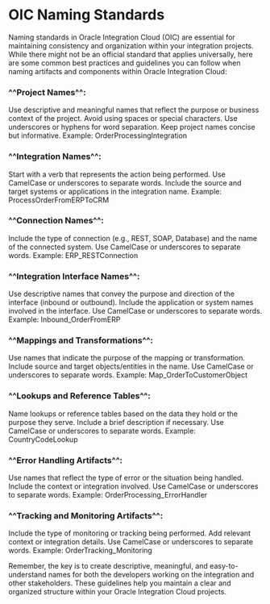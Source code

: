 # OIC Naming Standards

Naming standards in Oracle Integration Cloud (OIC) are essential for maintaining consistency and organization within your integration projects. While there might not be an official standard that applies universally, here are some common best practices and guidelines you can follow when naming artifacts and components within Oracle Integration Cloud:

###  ^^Project Names^^:
Use descriptive and meaningful names that reflect the purpose or business context of the project.
Avoid using spaces or special characters. Use underscores or hyphens for word separation.
Keep project names concise but informative.
Example: OrderProcessingIntegration

###  ^^Integration Names^^:
Start with a verb that represents the action being performed.
Use CamelCase or underscores to separate words.
Include the source and target systems or applications in the integration name.
Example: ProcessOrderFromERPToCRM

###  ^^Connection Names^^:
Include the type of connection (e.g., REST, SOAP, Database) and the name of the connected system.
Use CamelCase or underscores to separate words.
Example: ERP_RESTConnection

###  ^^Integration Interface Names^^:
Use descriptive names that convey the purpose and direction of the interface (inbound or outbound).
Include the application or system names involved in the interface.
Use CamelCase or underscores to separate words.
Example: Inbound_OrderFromERP

###  ^^Mappings and Transformations^^:
Use names that indicate the purpose of the mapping or transformation.
Include source and target objects/entities in the name.
Use CamelCase or underscores to separate words.
Example: Map_OrderToCustomerObject

###  ^^Lookups and Reference Tables^^:
Name lookups or reference tables based on the data they hold or the purpose they serve.
Include a brief description if necessary.
Use CamelCase or underscores to separate words.
Example: CountryCodeLookup

###  ^^Error Handling Artifacts^^:
Use names that reflect the type of error or the situation being handled.
Include the context or integration involved.
Use CamelCase or underscores to separate words.
Example: OrderProcessing_ErrorHandler

###  ^^Tracking and Monitoring Artifacts^^:
Include the type of monitoring or tracking being performed.
Add relevant context or integration details.
Use CamelCase or underscores to separate words.
Example: OrderTracking_Monitoring

Remember, the key is to create descriptive, meaningful, and easy-to-understand names for both the developers working on the integration and other stakeholders. These guidelines help you maintain a clear and organized structure within your Oracle Integration Cloud projects.